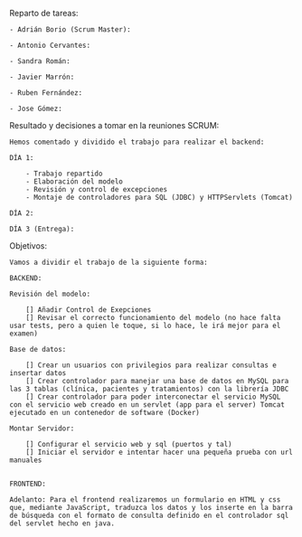 Reparto de tareas:

    - Adrián Borio (Scrum Master):

    - Antonio Cervantes:

    - Sandra Román:

    - Javier Marrón:

    - Ruben Fernández:

    - Jose Gómez:

Resultado y decisiones a tomar en la reuniones SCRUM:

    Hemos comentado y dividido el trabajo para realizar el backend:

    DÍA 1:

        - Trabajo repartido
        - Elaboración del modelo
        - Revisión y control de excepciones
        - Montaje de controladores para SQL (JDBC) y HTTPServlets (Tomcat)

    DÍA 2:

    DÍA 3 (Entrega):

Objetivos:

    Vamos a dividir el trabajo de la siguiente forma:

    BACKEND:

    Revisión del modelo:

        [] Añadir Control de Exepciones
        [] Revisar el correcto funcionamiento del modelo (no hace falta usar tests, pero a quien le toque, si lo hace, le irá mejor para el examen)

    Base de datos:

        [] Crear un usuarios con privilegios para realizar consultas e insertar datos
        [] Crear controlador para manejar una base de datos en MySQL para las 3 tablas (clínica, pacientes y tratamientos) con la librería JDBC
        [] Crear controlador para poder interconectar el servicio MySQL con el servicio web creado en un servlet (app para el server) Tomcat ejecutado en un contenedor de software (Docker)

    Montar Servidor:

        [] Configurar el servicio web y sql (puertos y tal)
        [] Iniciar el servidor e intentar hacer una pequeña prueba con url manuales


    FRONTEND:

    Adelanto: Para el frontend realizaremos un formulario en HTML y css que, mediante JavaScript, traduzca los datos y los inserte en la barra de búsqueda con el formato de consulta definido en el controlador sql del servlet hecho en java.